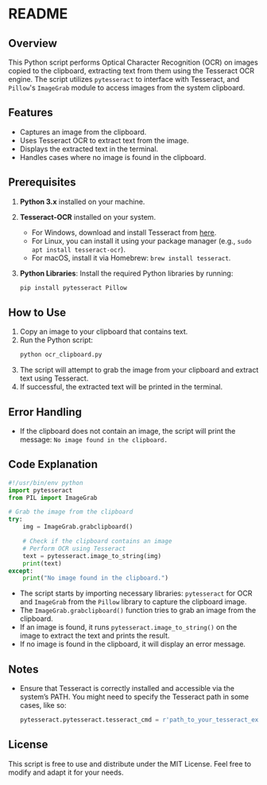 # README

## Overview

This Python script performs Optical Character Recognition (OCR) on images copied to the clipboard, extracting text from them using the Tesseract OCR engine. The script utilizes `pytesseract` to interface with Tesseract, and `Pillow`'s `ImageGrab` module to access images from the system clipboard.

## Features

- Captures an image from the clipboard.
- Uses Tesseract OCR to extract text from the image.
- Displays the extracted text in the terminal.
- Handles cases where no image is found in the clipboard.

## Prerequisites

1. **Python 3.x** installed on your machine.
2. **Tesseract-OCR** installed on your system.

   - For Windows, download and install Tesseract from [here](https://github.com/tesseract-ocr/tesseract).
   - For Linux, you can install it using your package manager (e.g., `sudo apt install tesseract-ocr`).
   - For macOS, install it via Homebrew: `brew install tesseract`.

3. **Python Libraries**: Install the required Python libraries by running:
   ```bash
   pip install pytesseract Pillow
   ```

## How to Use

1. Copy an image to your clipboard that contains text.
2. Run the Python script:
   ```bash
   python ocr_clipboard.py
   ```
3. The script will attempt to grab the image from your clipboard and extract text using Tesseract.
4. If successful, the extracted text will be printed in the terminal.

## Error Handling

- If the clipboard does not contain an image, the script will print the message: `No image found in the clipboard.`

## Code Explanation

```python
#!/usr/bin/env python
import pytesseract
from PIL import ImageGrab

# Grab the image from the clipboard
try:
    img = ImageGrab.grabclipboard()

    # Check if the clipboard contains an image
    # Perform OCR using Tesseract
    text = pytesseract.image_to_string(img)
    print(text)
except:
    print("No image found in the clipboard.")
```

- The script starts by importing necessary libraries: `pytesseract` for OCR and `ImageGrab` from the `Pillow` library to capture the clipboard image.
- The `ImageGrab.grabclipboard()` function tries to grab an image from the clipboard.
- If an image is found, it runs `pytesseract.image_to_string()` on the image to extract the text and prints the result.
- If no image is found in the clipboard, it will display an error message.

## Notes

- Ensure that Tesseract is correctly installed and accessible via the system’s PATH. You might need to specify the Tesseract path in some cases, like so:
  ```python
  pytesseract.pytesseract.tesseract_cmd = r'path_to_your_tesseract_executable'
  ```

## License

This script is free to use and distribute under the MIT License. Feel free to modify and adapt it for your needs.
